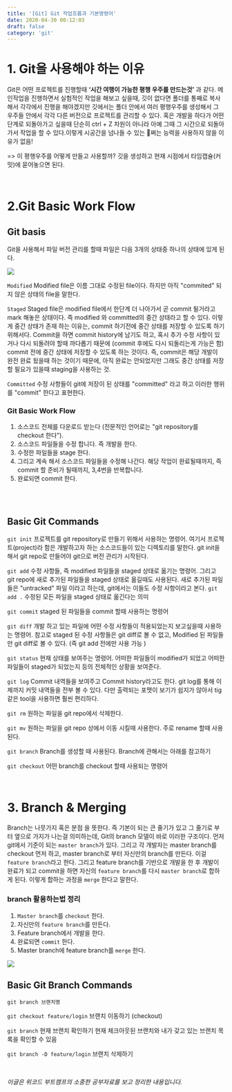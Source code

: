 ```yaml
---
title: '[Git] Git 작업흐름과 기본명령어'
date: 2020-04-30 00:12:03
draft: false
category: 'git'
---
```


# 1. Git을 사용해야 하는 이유

Git은 어떤 프로젝트를 진행할때 **‘시간 여행이 가능한 평행 우주를 만드는것’** 과 같다. 메인작업을 진행하면서 실험적인 작업을 해보고 싶을때, 깃이 없다면 폴더를 통째로 복사해서 각각에서 진행을 해야겠지만 깃에서는 폴더 안에서 여러 평행우주를 생성해서 그 우주들 안에서 각각 다른 버전으로 프로젝트를 관리할 수 있다. 혹은 개발을 하다가 어떤 단계로 되돌아가고 싶을때 단순히 ctrl + Z 차원이 아니라 아예 그때 그 시간으로 되돌아가서 작업을 할 수 있다.이렇게 시공간을 넘나들 수 있는 🐶쩌는 능력을 사용하지 않을 이유가 없음!

=> 이 평행우주를 어떻게 만들고 사용할까? 깃을 생성하고 현재 시점에서 타임캡슐(커밋)에 묻어놓으면 된다.

<br>

# 2.Git Basic Work Flow

## Git basis

Git을 사용해서 파일 버전 관리를 할때 파일은 다음 3개의 상태중 하나의 상태에 있게 된다.

![](https://images.velog.io/images/rimu/post/4af4be68-2648-47d5-9f5f-4b77edd13313/%E1%84%89%E1%85%B3%E1%84%8F%E1%85%B3%E1%84%85%E1%85%B5%E1%86%AB%E1%84%89%E1%85%A3%E1%86%BA%202020-04-30%20%E1%84%8B%E1%85%A9%E1%84%92%E1%85%AE%201.13.22.png)

`Modified`
Modified file은 이름 그대로 수정된 file이다. 하지만 아직 "commited" 되지 않은 상태의 file을 말한다.

`Staged`
Staged file은 modified file에서 한단계 더 나아가서 곧 commit 될거라고 mark 해놓은 상태이다. 즉 modified 와 committed의 중간 상태라고 할 수 있다.
이렇게 중간 상태가 존재 하는 이유는, commit 하기전에 중간 상태를 저장할 수 있도록 하기 위해서다. Commit을 하면 commit history에 남기도 하고, 혹시 추가 수정 사항이 있거나 다시 되돌려야 할때 까다롭기 때문에 (commit 후에도 다시 되돌리는게 가능은 함) commit 전에 중간 상태에 저장할 수 있도록 하는 것이다. 즉, commit은 해당 개발이 완전 완료 됬을때 하는 것이기 때문에, 아직 완료는 안되었지만 그래도 중간 상태를 저장할 필요가 있을때 staging을 사용하는 것.

`Committed`
수정 사항들이 git에 저장이 된 상태를 "committed" 라고 하고 이러한 행위를 "commit" 한다고 표현한다.

### Git Basic Work Flow

>

1. 소스코드 전체를 다운로드 받는다 (전문적인 언어로는 "git repository를 checkout 한다").
2. 소스코드 파일들을 수정 합니다. 즉 개발을 한다.
3. 수정한 파일들을 stage 한다.
4. 그리고 계속 해서 소스코드 파일들을 수정해 나간다.
   해당 작업이 완료될때까지, 즉 commit 할 준비가 될때까지, 3,4번을 반복합니다.
5. 완료되면 commit 한다.

<br>
<br>

## Basic Git Commands

`git init`
프로젝트를 git repository로 만들기 위해서 사용하는 명령어. 여기서 프로젝트(project)라 함은 개발하고자 하는 소스코드들이 있는 디렉토리를 말한다. git init을 해서 git repo로 만들어야 git으로 버전 관리가 시작된다.

`git add`
수정 사항들, 즉 modified 파일들을 staged 상태로 옮기는 명령어. 그리고 git repo에 새로 추가된 파일들을 staged 상태로 옮길때도 사용된다. 새로 추가된 파일들은 "untracked" 파일 이라고 하는데, git에서는 이들도 수정 사항이라고 본다.
`git add .` 수정된 모든 파일을 staged 상태로 옮긴다는 의미

`git commit`
staged 된 파일들을 commit 할때 사용하는 명령어

`git diff`
개발 하고 있는 파일에 어떤 수정 사항들이 적용되었는지 보고싶을때 사용하는 명령어. 참고로 staged 된 수정 사항들은 git diff로 볼 수 없고, Modified 된 파일들만 git diff로 볼 수 있다.
(즉 git add 전에만 사용 가능 )

`git status`
현재 상태를 보여주는 명령어. 어떠한 파일들이 modified가 되었고 어떠한 파일들이 staged가 되었는지 등의 전체적인 상황을 보여준다.

`git log`
Commit 내역들을 보여주고 Commit history라고도 한다. git log를 통해 이제까지 커밋 내역들을 전부 볼 수 있다. 다만 출력되는 포맷이 보기가 쉽지가 않아서 tig 같은 tool을 사용하면 훨씬 편리하다.

`git rm`
원하는 파일을 git repo에서 삭제한다.

`git mv`
원하는 파일을 git repo 상에서 이동 시킬때 사용한다. 주로 rename 할때 사용 된다.

`git branch`
Branch를 생성할 때 사용된다. Branch에 관해서는 아래를 참고하기

`git checkout`
어떤 branch를 checkout 할때 사용되는 명령어

<br>

# 3. Branch & Merging

Branch는 나뭇가지 혹은 분점 을 뜻한다. 즉 기본이 되는 큰 줄기가 있고 그 줄기로 부터 옆으로 가지가 나는걸 의미하는데, Git의 branch 모델이 바로 이러한 구조이다. 먼저 git에서 기준이 되는 `master branch`가 있다. 그리고 각 개발자는 master branch를 checkout 먼저 하고, master branch로 부터 자신만의 branch를 만든다. 이걸 `feature branch`라고 한다. 그리고 feature branch를 기반으로 개발을 한 후 개발이 완료가 되고 commit을 하면 자신의 `feature branch`를 다시 `master branch`로 합하게 된다. 이렇게 합하는 과정을 `merge` 한다고 말한다.

### branch 활용하는법 정리

1.  `Master branch`를 `checkout` 한다.
2.  자신만의 `feature branch`를 만든다.
3.  Feature branch에서 개발을 한다.
4.  완료되면 `commit` 한다.
5.  Master branch에 feature branch를 `merge` 한다.

![](https://images.velog.io/images/rimu/post/e2a71e10-2a9d-4edf-aa8c-ff63fe3e584c/%E1%84%89%E1%85%B3%E1%84%8F%E1%85%B3%E1%84%85%E1%85%B5%E1%86%AB%E1%84%89%E1%85%A3%E1%86%BA%202020-04-30%20%E1%84%8B%E1%85%A9%E1%84%92%E1%85%AE%201.38.47.png)

## Basic Git Branch Commands

`git branch 브랜치명`

`git checkout feature/login`
브랜치 이동하기 (checkout)

`git branch`
현재 브랜치 확인하기
현재 체크아웃된 브랜치와 내가 갖고 있는 브랜치 목록을 확인할 수 있음

`git branch -D feature/login`
브랜치 삭제하기

<br>

_이글은 위코드 부트캠프의 소중한 공부자료를 보고 정리한 내용입니다._
